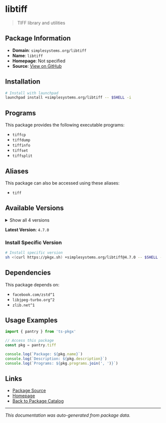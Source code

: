 # libtiff

> TIFF library and utilities

## Package Information

- **Domain**: `simplesystems.org/libtiff`
- **Name**: `libtiff`
- **Homepage**: Not specified
- **Source**: [View on GitHub](https://github.com/pkgxdev/pantry/tree/main/projects/simplesystems.org/libtiff/package.yml)

## Installation

```bash
# Install with launchpad
launchpad install +simplesystems.org/libtiff -- $SHELL -i
```

## Programs

This package provides the following executable programs:

- `tiffcp`
- `tiffdump`
- `tiffinfo`
- `tiffset`
- `tiffsplit`

## Aliases

This package can also be accessed using these aliases:

- `tiff`

## Available Versions

<details>
<summary>Show all 4 versions</summary>

- `4.7.0`, `4.6.0`, `4.5.1`, `4.5.0`

</details>

**Latest Version**: `4.7.0`

### Install Specific Version

```bash
# Install specific version
sh <(curl https://pkgx.sh) +simplesystems.org/libtiff@4.7.0 -- $SHELL -i
```

## Dependencies

This package depends on:

- `facebook.com/zstd^1`
- `libjpeg-turbo.org^2`
- `zlib.net^1`

## Usage Examples

```typescript
import { pantry } from 'ts-pkgx'

// Access this package
const pkg = pantry.tiff

console.log(`Package: ${pkg.name}`)
console.log(`Description: ${pkg.description}`)
console.log(`Programs: ${pkg.programs.join(', ')}`)
```

## Links

- [Package Source](https://github.com/pkgxdev/pantry/tree/main/projects/simplesystems.org/libtiff/package.yml)
- [Homepage](#)
- [Back to Package Catalog](../package-catalog.md)

---

*This documentation was auto-generated from package data.*
